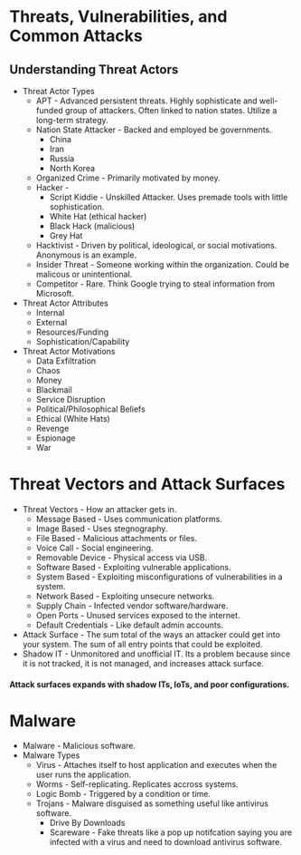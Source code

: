 # Threats, Vulnerabilities, and Common Attacks
## Understanding Threat Actors
* Threat Actor Types
  + APT - Advanced persistent threats. Highly sophisticate and well-funded group of attackers. Often linked to nation states. Utilize a long-term strategy.
  + Nation State Attacker - Backed and employed be governments.
    - China
    - Iran
    - Russia
    - North Korea
  + Organized Crime - Primarily motivated by money.
  + Hacker -
    - Script Kiddie - Unskilled Attacker. Uses premade tools with little sophistication.
    - White Hat (ethical hacker)
    - Black Hack (malicious)
    - Grey Hat
  + Hacktivist - Driven by political, ideological, or social motivations. Anonymous is an example.
  + Insider Threat - Someone working within the organization. Could be malicous or unintentional.
  + Competitor - Rare. Think Google trying to steal information from Microsoft.
* Threat Actor Attributes
  + Internal
  + External
  + Resources/Funding
  + Sophistication/Capability
* Threat Actor Motivations
  + Data Exfiltration
  + Chaos
  + Money
  + Blackmail
  + Service Disruption
  + Political/Philosophical Beliefs
  + Ethical (White Hats)
  + Revenge
  + Espionage
  + War
# Threat Vectors and Attack Surfaces
* Threat Vectors - How an attacker gets in.
  + Message Based - Uses communication platforms.
  + Image Based - Uses stegnography.
  + File Based - Malicious attachments or files. 
  + Voice Call - Social engineering.
  + Removable Device - Physical access via USB.
  + Software Based - Exploiting vulnerable applications.
  + System Based - Exploiting misconfigurations of vulnerabilities in a system.
  + Network Based - Exploiting unsecure networks.
  + Supply Chain - Infected vendor software/hardware.
  + Open Ports - Unused services exposed to the internet.
  + Default Credentials - Like default admin accounts.
* Attack Surface - The sum total of the ways an attacker could get into your system. The sum of all entry points that could be exploited.
* Shadow IT - Unmonitored and unofficial IT. Its a problem because since it is not tracked, it is not managed, and increases attack surface.
#### Attack surfaces expands with shadow ITs, IoTs, and poor configurations.
# Malware
* Malware - Malicious software.
* Malware Types
  + Virus - Attaches itself to host application and executes when the user runs the application.
  + Worms - Self-replicating. Replicates accross systems.
  + Logic Bomb - Triggered by a condition or time.
  + Trojans - Malware disguised as something useful like antivirus software.
    - Drive By Downloads
    - Scareware - Fake threats like a pop up notifcation saying you are infected with a virus and need to download antivirus software.
